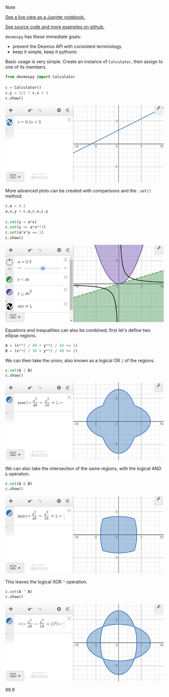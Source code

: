 > [!NOTE]
> 
> [See a live view as a Jupyter notebook.](https://nbviewer.org/github/timdechant/desmospy/blob/main/README.ipynb)
> 
> [See source code and more examples on github.](https://github.com/timdechant/desmospy)

<code>desmospy</code> has these immediate goals:
  - present the Desmos API with consistent terminology
  - keep it simple, keep it pythonic

Basic usage is very simple.  Create an instance of <code>Calculator</code>, then assign to one of its members.


```python
from desmospy import Calculator

c = Calculator()
c.y = 1/2 * c.x + 3
c.show()
```

[![Figure 1](https://raw.githubusercontent.com/timdechant/desmospy/main/img/README_fig1.png)](https://raw.githubusercontent.com/timdechant/desmospy/main/img/README_fig1.png)

More advanced plots can be created with comparisons and the <code>.set()</code> method:


```python
c.a = 0.3
a,x,y = c.a,c.x,c.y

c.set(y < a*x)
c.set(y >= a*x**2)
c.set(a*x*y == 1)
c.show()
```

[![Figure 2](https://raw.githubusercontent.com/timdechant/desmospy/main/img/README_fig2.png)](https://raw.githubusercontent.com/timdechant/desmospy/main/img/README_fig2.png)

Equations and inequalities can also be combined; first let's define two ellipse regions.


```python
A = (x**2 / 49 + y**2 / 16 <= 1)
B = (x**2 / 16 + y**2 / 49 <= 1)
```

We can then take the union, also known as a logical OR <code>|</code> of the regions.


```python
c.set(A | B)
c.show()
```

[![Figure 3](https://raw.githubusercontent.com/timdechant/desmospy/main/img/README_fig3.png)](https://raw.githubusercontent.com/timdechant/desmospy/main/img/README_fig3.png)

We can also take the intersection of the same regions, with the logical AND <code>&</code> operation.


```python
c.set(A & B)
c.show()
```

[![Figure 4](https://raw.githubusercontent.com/timdechant/desmospy/main/img/README_fig4.png)](https://raw.githubusercontent.com/timdechant/desmospy/main/img/README_fig4.png)

This leaves the logical XOR <code>^</code> operation.


```python
c.set(A ^ B)
c.show()
```

[![Figure 5](https://raw.githubusercontent.com/timdechant/desmospy/main/img/README_fig5.png)](https://raw.githubusercontent.com/timdechant/desmospy/main/img/README_fig5.png)


$99.9%^365 = 2.6%$